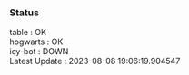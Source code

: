 ### Status


table : OK  
hogwarts : OK  
icy-bot : DOWN  
Latest Update : 2023-08-08 19:06:19.904547
